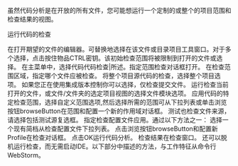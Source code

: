 虽然代码分析是在开放的所有文件，您可能想运行一个定制的或整个的项目范围和检查结果的视图。

运行代码的检查

在打开期望的文件的编辑器。可替换地选择在该文件或目录项目工具窗口。对于多个选择，点击按住物品CTRL密钥。该初始检查范围将被限制到打开的文件或选择。
在主菜单中，选择代码代码检查|所述。指定范围检查对话框打开。
在检查范围区域，指定哪个文件应被检查。
将整个项目源代码的检查，选择整个项目选项。
如果您正在使用集成版本控制你可以选择，仅检查提交文件。
运行检查当前打开的文件，或文件/文件夹的选定项目视图的选择文件模块</name>选项。
应用代码的特定检查范围，选择自定义范围选项,然后选择所需的范围可从下拉列表或单击浏览按钮browseButton在范围和配置一个新的作用域对话框。
测试也检查文件来源，请选择包括测试源复选框。
指定检查配置文件应用。通过以下方法之一：
选择一个现有简档从检查配置文件下拉列表。
点击浏览按钮browseButton和配置新Profile在检查对话框。
点击OK运行代码分析。
检查结果在检查窗口。
还可以脱机运行检查，而无需启动IDE。以下部分中描述的方法，与工作特征从命令行WebStorm。
